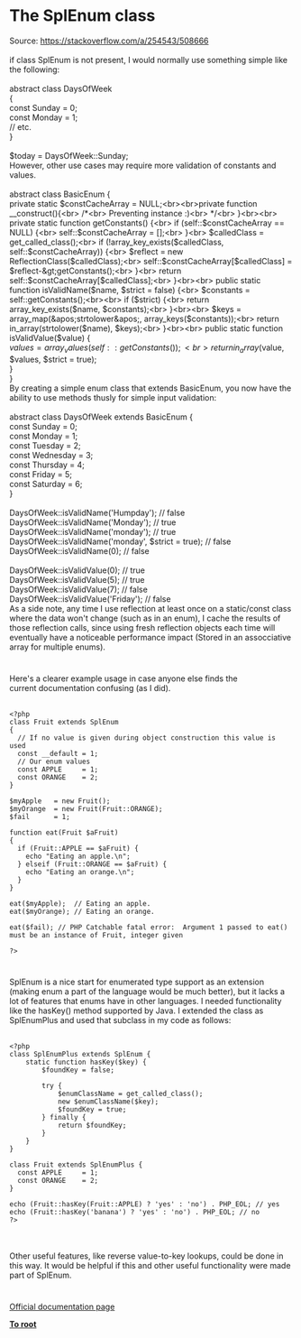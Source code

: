# The SplEnum class



Source: https://stackoverflow.com/a/254543/508666<br><br>if class SplEnum is not present, I would normally use something simple like the following:<br><br>abstract class DaysOfWeek<br>{<br>    const Sunday = 0;<br>    const Monday = 1;<br>    // etc.<br>}<br><br>$today = DaysOfWeek::Sunday;<br>However, other use cases may require more validation of constants and values. <br><br>abstract class BasicEnum {<br>    private static $constCacheArray = NULL;<br><br>private function __construct(){<br>      /*<br>        Preventing instance :)<br>      */<br>     }<br><br>    private static function getConstants() {<br>        if (self::$constCacheArray == NULL) {<br>            self::$constCacheArray = [];<br>        }<br>        $calledClass = get_called_class();<br>        if (!array_key_exists($calledClass, self::$constCacheArray)) {<br>            $reflect = new ReflectionClass($calledClass);<br>            self::$constCacheArray[$calledClass] = $reflect-&gt;getConstants();<br>        }<br>        return self::$constCacheArray[$calledClass];<br>    }<br><br>    public static function isValidName($name, $strict = false) {<br>        $constants = self::getConstants();<br><br>        if ($strict) {<br>            return array_key_exists($name, $constants);<br>        }<br><br>        $keys = array_map(&apos;strtolower&apos;, array_keys($constants));<br>        return in_array(strtolower($name), $keys);<br>    }<br><br>    public static function isValidValue($value) {<br>        $values = array_values(self::getConstants());<br>        return in_array($value, $values, $strict = true);<br>    }<br>}<br>By creating a simple enum class that extends BasicEnum, you now have the ability to use methods thusly for simple input validation:<br><br>abstract class DaysOfWeek extends BasicEnum {<br>    const Sunday = 0;<br>    const Monday = 1;<br>    const Tuesday = 2;<br>    const Wednesday = 3;<br>    const Thursday = 4;<br>    const Friday = 5;<br>    const Saturday = 6;<br>}<br><br>DaysOfWeek::isValidName(&apos;Humpday&apos;);                  // false<br>DaysOfWeek::isValidName(&apos;Monday&apos;);                   // true<br>DaysOfWeek::isValidName(&apos;monday&apos;);                   // true<br>DaysOfWeek::isValidName(&apos;monday&apos;, $strict = true);   // false<br>DaysOfWeek::isValidName(0);                          // false<br><br>DaysOfWeek::isValidValue(0);                         // true<br>DaysOfWeek::isValidValue(5);                         // true<br>DaysOfWeek::isValidValue(7);                         // false<br>DaysOfWeek::isValidValue(&apos;Friday&apos;);                  // false<br>As a side note, any time I use reflection at least once on a static/const class where the data won&apos;t change (such as in an enum), I cache the results of those reflection calls, since using fresh reflection objects each time will eventually have a noticeable performance impact (Stored in an assocciative array for multiple enums).  

#

Here&apos;s a clearer example usage in case anyone else finds the<br>current documentation confusing (as I did).<br><br>

```
<?php
class Fruit extends SplEnum
{
  // If no value is given during object construction this value is used
  const __default = 1;
  // Our enum values
  const APPLE     = 1;
  const ORANGE    = 2;
}

$myApple   = new Fruit();
$myOrange  = new Fruit(Fruit::ORANGE);
$fail      = 1;

function eat(Fruit $aFruit)
{
  if (Fruit::APPLE == $aFruit) {
    echo "Eating an apple.\n";
  } elseif (Fruit::ORANGE == $aFruit) {
    echo "Eating an orange.\n";
  }
}

eat($myApple);  // Eating an apple.
eat($myOrange); // Eating an orange.

eat($fail); // PHP Catchable fatal error:  Argument 1 passed to eat() must be an instance of Fruit, integer given

?>
```
  

#

SplEnum is a nice start for enumerated type support as an extension (making enum a part of the language would be much better), but it lacks a lot of features that enums have in other languages.  I needed functionality like the hasKey() method supported by Java.  I extended the class as SplEnumPlus and used that subclass in my code as follows:<br><br>

```
<?php
class SplEnumPlus extends SplEnum {
    static function hasKey($key) {
        $foundKey = false;
        
        try {
            $enumClassName = get_called_class();
            new $enumClassName($key);
            $foundKey = true;
        } finally {
            return $foundKey;
        }
    }
}

class Fruit extends SplEnumPlus {
  const APPLE     = 1;
  const ORANGE    = 2;
}

echo (Fruit::hasKey(Fruit::APPLE) ? 'yes' : 'no') . PHP_EOL; // yes
echo (Fruit::hasKey('banana') ? 'yes' : 'no') . PHP_EOL; // no
?>
```
<br><br>Other useful features, like reverse value-to-key lookups, could be done in this way.  It would be helpful if this and other useful functionality were made part of SplEnum.  

#

[Official documentation page](https://www.php.net/manual/en/class.splenum.php)

**[To root](/README.md)**